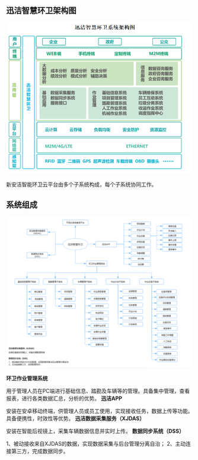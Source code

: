 ## 迅洁智慧环卫架构图
![](images/screenshot_1586066533741.png)

新安洁智能环卫云平台由多个子系统构成，每个子系统协同工作。
## 系统组成
![](images/1.png)

**环卫作业管理系统**

用于管理人员在PC端进行基础信息、踏勘及车辆等的管理。具备集中管理，查看报表，进行各类数据汇总，分析的优势。
**迅洁APP**

安装在安卓移动终端，供管理人员或员工使用，实现接收任务，数据上传等功能。具备便携性，时效性等优势。
**迅洁数据采集服务（XJDAS）**

安装在智能后视镜上，采集车辆数据信息并实时上传。
**数据同步系统（DSS）**

1、被动接收来自XJDAS的数据，实现数据采集与后台管理分离自治；
2、主动连接第三方，完成数据同步。
